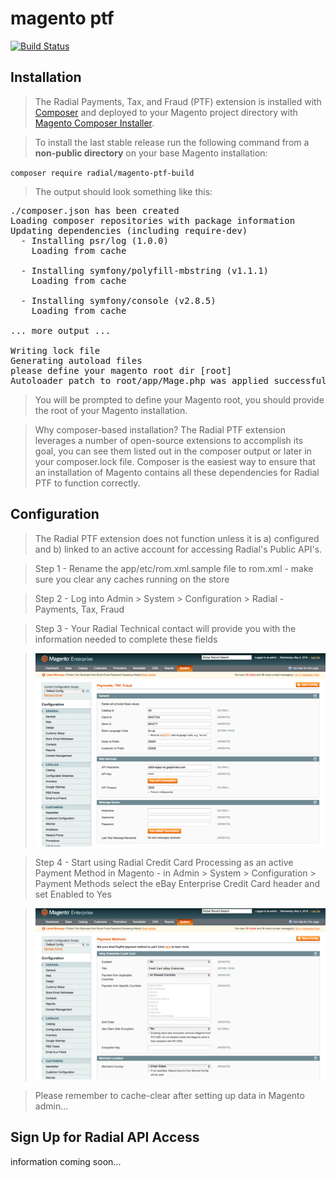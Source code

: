 # magento ptf

[![Build Status](https://circleci.com/gh/RadialCorp/magento-ptf-build.svg?style=shield&circle-token=56bdae207fda7e749b3072b6f64ab373d23238b0)](https://circleci.com/gh/RadialCorp/magento-ptf-build)

## Installation

> The Radial Payments, Tax, and Fraud (PTF) extension is installed with [Composer](https://getcomposer.org/) and deployed to your Magento project directory with [Magento Composer Installer](https://github.com/Cotya/magento-composer-installer).

> To install the last stable release run the following command from a **non-public directory** on your base Magento installation: 

`composer require radial/magento-ptf-build`

> The output should look something like this:

<pre>
./composer.json has been created
Loading composer repositories with package information
Updating dependencies (including require-dev)
  - Installing psr/log (1.0.0)
    Loading from cache

  - Installing symfony/polyfill-mbstring (v1.1.1)
    Loading from cache

  - Installing symfony/console (v2.8.5)
    Loading from cache

... more output ...

Writing lock file
Generating autoload files
please define your magento root dir [root]
Autoloader patch to root/app/Mage.php was applied successfully
</pre>

> You will be prompted to define your Magento root, you should provide the root of your Magento installation.

> Why composer-based installation?  The Radial PTF extension leverages a number of open-source extensions to accomplish its goal, you can see them listed out in the composer output or later in your composer.lock file.  Composer is the easiest way to ensure that an installation of Magento contains all these dependencies for Radial PTF to function correctly.  

## Configuration

> The Radial PTF extension does not function unless it is a) configured and b) linked to an active account for accessing Radial's Public API's.  

> Step 1 - Rename the app/etc/rom.xml.sample file to rom.xml - make sure you clear any caches running on the store

> Step 2 - Log into Admin > System > Configuration > Radial - Payments, Tax, Fraud

> Step 3 - Your Radial Technical contact will provide you with the information needed to complete these fields

> <img src="assets/magento-admin-ptf.png">

> Step 4 - Start using Radial Credit Card Processing as an active Payment Method in Magento - in Admin > System > Configuration > Payment Methods select the eBay Enterprise Credit Card header and set Enabled to Yes

> <img src="assets/payment_method.png">

> Please remember to cache-clear after setting up data in Magento admin...

## Sign Up for Radial API Access

information coming soon...
